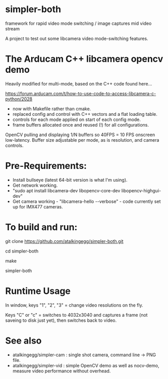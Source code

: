 # simpler-both
framework for rapid video mode switching / image captures mid video stream

A project to test out some libcamera video mode-switching features.

# The Arducam C++ libcamera opencv demo
Heavily modified for multi-mode, based on the C++ code found here...

https://forum.arducam.com/t/how-to-use-code-to-access-libcamera-c-python/2028

* now with Makefile rather than cmake.
* replaced config and control with C++ vectors and a flat loading table.
* controls for each mode applied on start of each config mode.
* frame buffers allocated once and reused (!) for all configurations.

OpenCV pulling and displaying 1/N buffers so 40FPS = 10 FPS onscreen low-latency.
Buffer size adjustable per mode, as is resolution, and camera controls.

# Pre-Requirements:
* Install bullseye (latest 64-bit version is what I'm using).
* Get network working.
* "sudo apt install libcamera-dev libopencv-core-dev libopencv-highgui-dev"
* Get camera working - "libcamera-hello --verbose" - code currently set up for IMX477 cameras.

# To build and run:

git clone https://github.com/atalkingegg/simpler-both.git

cd simpler-both

make

simpler-both

# Runtime Usage
In window, keys "1", "2", "3" = change video resolutions on the fly.

Keys "C" or "c" = switches to 4032x3040 and captures a frame (not saveing to disk just yet), then switches back to video.

# See also 

* atalkingegg/simpler-cam : single shot camera, command line -> PNG file.
* atalkingegg/simpler-vid : simple OpenCV demo as well as nocv-demo, measure video performance without overhead.


